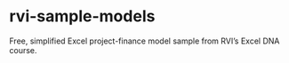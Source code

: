 # rvi-sample-models
Free, simplified Excel project-finance model sample from RVI’s Excel DNA course.

